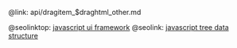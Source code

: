 @link: api/dragitem_$draghtml_other.md

@seolinktop: [javascript ui framework](https://webix.com)
@seolink: [javascript tree data structure](https://webix.com/widget/tree/)